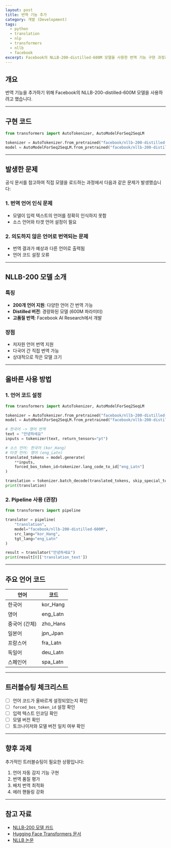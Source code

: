 ```yaml
---
layout: post
title: 번역 기능 추가
category: 개발 (Development)
tags:
  - python
  - translation
  - nlp
  - transformers
  - nllb
  - facebook
excerpt: Facebook의 NLLB-200-distilled-600M 모델을 사용한 번역 기능 구현 과정과 발생한 문제를 정리합니다.
---
```


## 개요

번역 기능을 추가하기 위해 Facebook의 NLLB-200-distilled-600M 모델을 사용하려고 했습니다.

---

## 구현 코드

```python
from transformers import AutoTokenizer, AutoModelForSeq2SeqLM

tokenizer = AutoTokenizer.from_pretrained("facebook/nllb-200-distilled-600M")
model = AutoModelForSeq2SeqLM.from_pretrained("facebook/nllb-200-distilled-600M")
```

---

## 발생한 문제

공식 문서를 참고하여 직접 모델을 로드하는 과정에서 다음과 같은 문제가 발생했습니다:

### 1. 번역 언어 인식 문제

- 모델이 입력 텍스트의 언어를 정확히 인식하지 못함
- 소스 언어와 타겟 언어 설정이 필요

### 2. 의도하지 않은 언어로 번역되는 문제

- 번역 결과가 예상과 다른 언어로 출력됨
- 언어 코드 설정 오류

---

## NLLB-200 모델 소개

### 특징

- **200개 언어 지원**: 다양한 언어 간 번역 가능
- **Distilled 버전**: 경량화된 모델 (600M 파라미터)
- **고품질 번역**: Facebook AI Research에서 개발

### 장점

- 저자원 언어 번역 지원
- 다국어 간 직접 번역 가능
- 상대적으로 작은 모델 크기

---

## 올바른 사용 방법

### 1. 언어 코드 설정

```python
from transformers import AutoTokenizer, AutoModelForSeq2SeqLM

tokenizer = AutoTokenizer.from_pretrained("facebook/nllb-200-distilled-600M")
model = AutoModelForSeq2SeqLM.from_pretrained("facebook/nllb-200-distilled-600M")

# 한국어 -> 영어 번역
text = "안녕하세요"
inputs = tokenizer(text, return_tensors="pt")

# 소스 언어: 한국어 (kor_Hang)
# 타겟 언어: 영어 (eng_Latn)
translated_tokens = model.generate(
    **inputs,
    forced_bos_token_id=tokenizer.lang_code_to_id["eng_Latn"]
)

translation = tokenizer.batch_decode(translated_tokens, skip_special_tokens=True)[0]
print(translation)
```

### 2. Pipeline 사용 (권장)

```python
from transformers import pipeline

translator = pipeline(
    "translation",
    model="facebook/nllb-200-distilled-600M",
    src_lang="kor_Hang",
    tgt_lang="eng_Latn"
)

result = translator("안녕하세요")
print(result[0]['translation_text'])
```

---

## 주요 언어 코드

| 언어 | 코드 |
|------|------|
| 한국어 | kor_Hang |
| 영어 | eng_Latn |
| 중국어 (간체) | zho_Hans |
| 일본어 | jpn_Jpan |
| 프랑스어 | fra_Latn |
| 독일어 | deu_Latn |
| 스페인어 | spa_Latn |

---

## 트러블슈팅 체크리스트

- [ ] 언어 코드가 올바르게 설정되었는지 확인
- [ ] `forced_bos_token_id` 설정 확인
- [ ] 입력 텍스트 인코딩 확인
- [ ] 모델 버전 확인
- [ ] 토크나이저와 모델 버전 일치 여부 확인

---

## 향후 과제

추가적인 트러블슈팅이 필요한 상황입니다:

1. 언어 자동 감지 기능 구현
2. 번역 품질 평가
3. 배치 번역 최적화
4. 에러 핸들링 강화

---

## 참고 자료

- [NLLB-200 모델 카드](https://huggingface.co/facebook/nllb-200-distilled-600M)
- [Hugging Face Transformers 문서](https://huggingface.co/docs/transformers/)
- [NLLB 논문](https://arxiv.org/abs/2207.04672)
